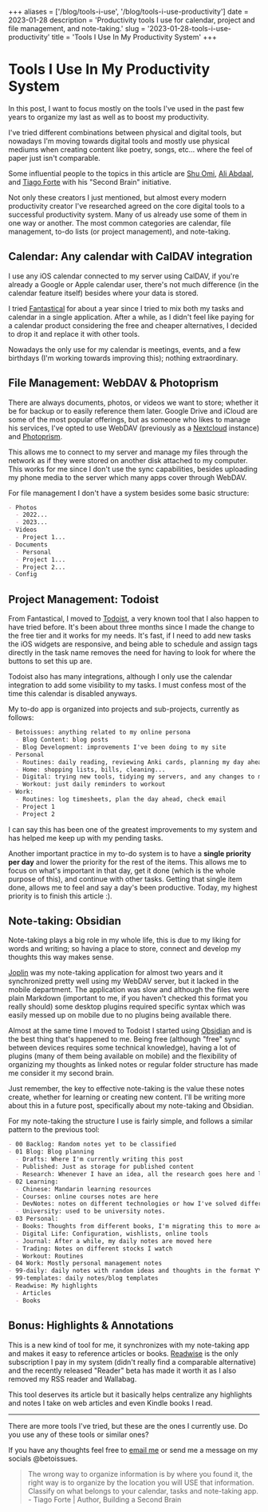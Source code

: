 +++
aliases = ['/blog/tools-i-use', '/blog/tools-i-use-productivity']
date = 2023-01-28
description = 'Productivity tools I use for calendar, project and file management, and note-taking.'
slug = '2023-01-28-tools-i-use-productivity'
title = 'Tools I Use In My Productivity System'
+++

# Tools I Use In My Productivity System

In this post, I want to focus mostly on the tools I've used in the past few years to organize my last as well as to boost my productivity.

I've tried different combinations between physical and digital tools, but nowadays I'm moving towards digital tools and mostly use physical mediums when creating content like poetry, songs, etc... where the feel of paper just isn't comparable.

Some influential people to the topics in this article are [Shu Omi](https://www.shuomi.me), [Ali Abdaal](https://aliabdaal.com/), and [Tiago Forte](https://fortelabs.com/) with his "Second Brain" initiative.

Not only these creators I just mentioned, but almost every modern productivity creator I've researched agreed on the core digital tools to a successful productivity system. Many of us already use some of them in one way or another. The most common categories are calendar, file management, to-do lists (or project management), and note-taking.

## Calendar: Any calendar with CalDAV integration

I use any iOS calendar connected to my server using CalDAV, if you're already a Google or Apple calendar user, there's not much difference (in the calendar feature itself) besides where your data is stored.

I tried [Fantastical](https://flexibits.com/fantastical) for about a year since I tried to mix both my tasks and calendar in a single application. After a while, as I didn't feel like paying for a calendar product considering the free and cheaper alternatives, I decided to drop it and replace it with other tools.

Nowadays the only use for my calendar is meetings, events, and a few birthdays (I'm working towards improving this); nothing extraordinary.

## File Management: WebDAV & Photoprism

There are always documents, photos, or videos we want to store; whether it be for backup or to easily reference them later. Google Drive and iCloud are some of the most popular offerings, but as someone who likes to manage his services, I've opted to use WebDAV (previously as a [Nextcloud](https://nextcloud.com/) instance) and [Photoprism](https://photoprism.app/).

This allows me to connect to my server and manage my files through the network as if they were stored on another disk attached to my computer. This works for me since I don't use the sync capabilities, besides uploading my phone media to the server which many apps cover through WebDAV.

For file management I don't have a system besides some basic structure:

```md
- Photos
  - 2022...
  - 2023...
- Videos
  - Project 1...
- Documents
  - Personal
  - Project 1...
  - Project 2...
- Config
```

## Project Management: Todoist

From Fantastical, I moved to [Todoist](https://todoist.com), a very known tool that I also happen to have tried before. It's been about three months since I made the change to the free tier and it works for my needs. It's fast, if I need to add new tasks the iOS widgets are responsive, and being able to schedule and assign tags directly in the task name removes the need for having to look for where the buttons to set this up are.

Todoist also has many integrations, although I only use the calendar integration to add some visibility to my tasks. I must confess most of the time this calendar is disabled anyways.

My to-do app is organized into projects and sub-projects, currently as follows:

```md
- Betoissues: anything related to my online persona
  - Blog Content: blog posts
  - Blog Development: improvements I've been doing to my site
- Personal
  - Routines: daily reading, reviewing Anki cards, planning my day ahead...
  - Home: shopping lists, bills, cleaning...
  - Digital: trying new tools, tidying my servers, and any changes to my digital life
  - Workout: just daily reminders to workout
- Work:
  - Routines: log timesheets, plan the day ahead, check email
  - Project 1
  - Project 2
```

I can say this has been one of the greatest improvements to my system and has helped me keep up with my pending tasks.

Another important practice in my to-do system is to have a **single priority per day** and lower the priority for the rest of the items. This allows me to focus on what's important in that day, get it done (which is the whole purpose of this), and continue with other tasks. Getting that single item done, allows me to feel and say a day's been productive. Today, my highest priority is to finish this article :).

## Note-taking: Obsidian

Note-taking plays a big role in my whole life, this is due to my liking for words and writing; so having a place to store, connect and develop my thoughts this way makes sense.

[Joplin](https://joplinapp.org) was my note-taking application for almost two years and it synchronized pretty well using my WebDAV server, but it lacked in the mobile department. The application was slow and although the files were plain Markdown (important to me, if you haven't checked this format you really should) some desktop plugins required specific syntax which was easily messed up on mobile due to no plugins being available there.

Almost at the same time I moved to Todoist I started using [Obsidian](https://obsidian.md) and is the best thing that's happened to me. Being free (although "free" sync between devices requires some technical knowledge), having a lot of plugins (many of them being available on mobile) and the flexibility of organizing my thoughts as linked notes or regular folder structure has made me consider it my second brain.

Just remember, the key to effective note-taking is the value these notes create, whether for learning or creating new content. I'll be writing more about this in a future post, specifically about my note-taking and Obsidian.

For my note-taking the structure I use is fairly simple, and follows a similar pattern to the previous tool:

```md
- 00 Backlog: Random notes yet to be classified
- 01 Blog: Blog planning
  - Drafts: Where I'm currently writing this post
  - Published: Just as storage for published content
  - Research: Whenever I have an idea, all the research goes here and links to related posts in Drafts.
- 02 Learning:
  - Chinese: Mandarin learning resources
  - Courses: online courses notes are here
  - DevNotes: notes on different technologies or how I've solved different problems in the past
  - University: used to be university notes.
- 03 Personal:
  - Books: Thoughts from different books, I'm migrating this to more actionable content
  - Digital Life: Configuration, wishlists, online tools
  - Journal: After a while, my daily notes are moved here
  - Trading: Notes on different stocks I watch
  - Workout: Routines
- 04 Work: Mostly personal management notes
- 99-daily: daily notes with random ideas and thoughts in the format YYYY-mm-dd
- 99-templates: daily notes/blog templates
- Readwise: My highlights
  - Articles
  - Books
```

## Bonus: Highlights & Annotations

This is a new kind of tool for me, it synchronizes with my note-taking app and makes it easy to reference articles or books. [Readwise](https://readwise.io/) is the only subscription I pay in my system (didn't really find a comparable alternative) and the recently released "Reader" beta has made it worth it as I also removed my RSS reader and Wallabag.

This tool deserves its article but it basically helps centralize any highlights and notes I take on web articles and even Kindle books I read.

---

There are more tools I've tried, but these are the ones I currently use. Do you use any of these tools or similar ones?

If you have any thoughts feel free to [email me](mailto:me@betoissues.com) or send me a message on my socials @betoissues.

> The wrong way to organize information is by where you found it, the right way is to organize by the location you will USE that information. Classify on what belongs to your calendar, tasks and note-taking app. - Tiago Forte | Author, Building a Second Brain
